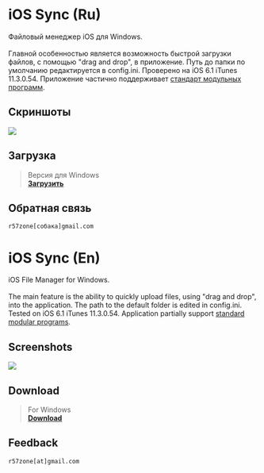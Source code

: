 # iOS Sync (Ru)
Файловый менеджер iOS для Windows.<br><br>
Главной особенностью является возможность быстрой загрузки файлов, с помощью "drag and drop", в приложение.
Путь до папки по умолчанию редактируется в config.ini. Проверено на iOS 6.1 iTunes 11.3.0.54. Приложение частично поддерживает [стандарт модульных программ](https://github.com/r57zone/Standard-modular-program).

## Скриншоты
![](https://cloud.githubusercontent.com/assets/9499881/18104172/dc25205e-6f0a-11e6-8c57-f26516f9a1a7.png)

## Загрузка
>Версия для Windows<br>
**[Загрузить](https://github.com/r57zone/iOS-Sync/releases)**<br>

## Обратная связь
`r57zone[собака]gmail.com`

# iOS Sync (En)
iOS File Manager for Windows.<br><br>
The main feature is the ability to quickly upload files, using "drag and drop", into the application.
The path to the default folder is edited in config.ini. Tested on iOS 6.1 iTunes 11.3.0.54. Application partially support [standard modular programs](https://github.com/r57zone/Standard-modular-program).

## Screenshots
![](https://cloud.githubusercontent.com/assets/9499881/5959586/e85696a4-a7e8-11e4-9005-e8fab3b3f23c.png)

## Download
>For Windows<br>
**[Download](https://github.com/r57zone/iOS-Sync/releases)**<br>

## Feedback
`r57zone[at]gmail.com`